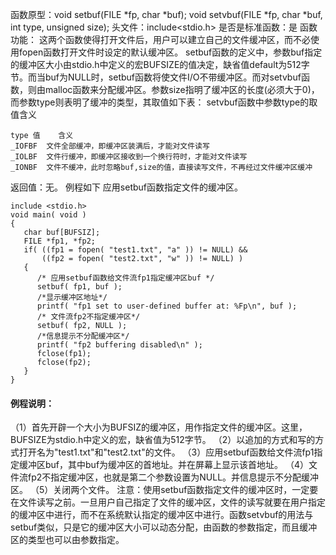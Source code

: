 函数原型：void setbuf(FILE *fp, char *buf);
		  void setvbuf(FILE *fp, char *buf, int type, unsigned size);
头文件：include<stdio.h>
是否是标准函数：是
函数功能： 这两个函数使得打开文件后，用户可以建立自己的文件缓冲区，而不必使用fopen函数打开文件时设定的默认缓冲区。
setbuf函数的定义中，参数buf指定的缓冲区大小由stdio.h中定义的宏BUFSIZE的值决定，缺省值default为512字节。而当buf为NULL时，setbuf函数将使文件I/O不带缓冲区。而对setvbuf函数，则由malloc函数来分配缓冲区。参数size指明了缓冲区的长度(必须大于0)，而参数type则表明了缓冲的类型，其取值如下表：
setvbuf函数中参数type的取值含义
```  
type 值	  含义
_IOFBF	文件全部缓冲，即缓冲区装满后，才能对文件读写
_IOLBF	文件行缓冲，即缓冲区接收到一个换行符时，才能对文件读写 
_IONBF 	文件不缓冲，此时忽略buf,size的值，直接读写文件，不再经过文件缓冲区缓冲 
```
返回值：无。
例程如下 应用setbuf函数指定文件的缓冲区。
```  
include <stdio.h>
void main( void )
{
   char buf[BUFSIZ];
   FILE *fp1, *fp2;
   if( ((fp1 = fopen( "test1.txt", "a" )) != NULL) &&
       ((fp2 = fopen( "test2.txt", "w" )) != NULL) )
   {
      /* 应用setbuf函数给文件流fp1指定缓冲区buf */
      setbuf( fp1, buf );
      /*显示缓冲区地址*/
      printf( "fp1 set to user-defined buffer at: %Fp\n", buf );
      /* 文件流fp2不指定缓冲区*/
      setbuf( fp2, NULL );
      /*信息提示不分配缓冲区*/
      printf( "fp2 buffering disabled\n" );
      fclose(fp1);
      fclose(fp2);
   }
}
```
#### 例程说明：
（1）首先开辟一个大小为BUFSIZ的缓冲区，用作指定文件的缓冲区。这里，BUFSIZE为stdio.h中定义的宏，缺省值为512字节。
（2）以追加的方式和写的方式打开名为"test1.txt"和"test2.txt"的文件。
（3）应用setbuf函数给文件流fp1指定缓冲区buf，其中buf为缓冲区的首地址。并在屏幕上显示该首地址。
（4）文件流fp2不指定缓冲区，也就是第二个参数设置为NULL。并信息提示不分配缓冲区。
（5）关闭两个文件。
注意：使用setbuf函数指定文件的缓冲区时，一定要在文件读写之前。一旦用户自己指定了文件的缓冲区，文件的读写就要在用户指定的缓冲区中进行，而不在系统默认指定的缓冲区中进行。函数setvbuf的用法与setbuf类似，只是它的缓冲区大小可以动态分配，由函数的参数指定，而且缓冲区的类型也可以由参数指定。